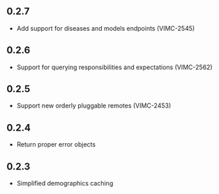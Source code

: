 ## 0.2.7

* Add support for diseases and models endpoints (VIMC-2545)

## 0.2.6

* Support for querying responsibilities and expectations (VIMC-2562)

## 0.2.5

* Support new orderly pluggable remotes (VIMC-2453)

## 0.2.4

* Return proper error objects

## 0.2.3

* Simplified demographics caching
